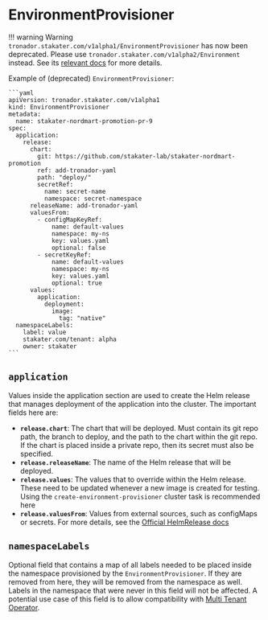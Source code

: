 # EnvironmentProvisioner

!!! warning Warning
    `tronador.stakater.com/v1alpha1/EnvironmentProvisioner` has now been deprecated. Please use `tronador.stakater.com/v1alpha2/Environment` instead. See its [relevant docs](./environment.md) for more details.

Example of (deprecated) `EnvironmentProvisioner`:

    ```yaml
    apiVersion: tronador.stakater.com/v1alpha1
    kind: EnvironmentProvisioner
    metadata:
      name: stakater-nordmart-promotion-pr-9
    spec:
      application:
        release:
          chart:
            git: https://github.com/stakater-lab/stakater-nordmart-promotion
            ref: add-tronador-yaml
            path: "deploy/"
            secretRef:
              name: secret-name
              namespace: secret-namespace
          releaseName: add-tronador-yaml
          valuesFrom:
            - configMapKeyRef:
                name: default-values
                namespace: my-ns
                key: values.yaml
                optional: false
            - secretKeyRef:
                name: default-values
                namespace: my-ns
                key: values.yaml
                optional: true
          values:
            application:
              deployment:
                image:
                  tag: "native"
      namespaceLabels:
        label: value
        stakater.com/tenant: alpha
        owner: stakater
    ```

## `application`

Values inside the application section are used to create the Helm release that manages deployment of the application into the cluster. The important fields here are:

- **`release.chart`**: The chart that will be deployed. Must contain its git repo path, the branch to deploy, and the path to the chart within the git repo. If the chart is placed inside a private repo, then its secret must also be specified.
- **`release.releaseName`**: The name of the Helm release that will be deployed.
- **`release.values`**: The values that to override within the Helm release. These need to be updated whenever a new image is created for testing. Using the `create-environment-provisioner` cluster task is recommended here
- **`release.valuesFrom`**: Values from external sources, such as configMaps or secrets. For more details, see the [Official HelmRelease docs](https://fluxcd.io/legacy/helm-operator/helmrelease-guide/values/)

## `namespaceLabels`

Optional field that contains a map of all labels needed to be placed inside the namespace provisioned by the `EnvironmentProvisioner`. If they are removed from here, they will be removed from the namespace as well. Labels in the namespace that were never in this field will not be affected. A potential use case of this field is to allow compatibility with [Multi Tenant Operator](https://docs.stakater.com/mto/index.html).
